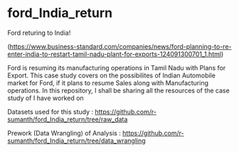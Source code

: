 # ford_India_return
Ford returing to India! 

(https://www.business-standard.com/companies/news/ford-planning-to-re-enter-india-to-restart-tamil-nadu-plant-for-exports-124091300701_1.html)

Ford is resuming its manufacturing operations in Tamil Nadu with Plans for Export.
This case study covers on the possibilites of Indian Automobile market for Ford, if it plans to resume Sales along with Manufacturing operations.
In this repository, I shall be sharing all the resources of the case study of I have worked on 

Datasets used for this study : https://github.com/r-sumanth/ford_India_return/tree/raw_data

Prework (Data Wrangling) of Analysis : https://github.com/r-sumanth/ford_India_return/tree/data_wrangling
